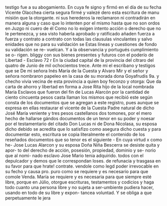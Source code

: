 testigo fue a su abogamiento. En cuya fe signo y firmó en el día de su fecha Vicente Olacchea
cierta
segura
firmé
y
valezé
dero
esta
escritura
de
manu
misión
que
la
otorgante.
ni
sus
herederos
la
reclamaron
ni
contradirán
en
manera
alguna
y
caso
que
lo
intenten
por
el
mismo
hasta
que
no
son
ordos
en
Juzgo
ni
cuero
de
él
Como no lo exigen intento acción o derecho que no le pertenezca, y sea visto haberla aprobado y ratificado añaden fuerza a fuerza y contrato a contrato con todas las clausulas vinculantes y salvo enidades que no para su validación se
Estas líneas y cuestiones de fondo su validación se re- vuelcan. Y a la observancia y portugués cumplimiento se o- rigen.
bliggy con sus bienes presentes y futuros con el poderío de
Libertad - Esclavo
72 r En la ciudad capital de la provincia del cítraro del quatro de Junio de mil ochocientos trece.
Ante mi el escribano y testigos que se
De mi señora Inés María de la Cuesta y Alvaro Mir y el señor y señora nombraron papeleo en la casa de su morada dona Goyafrudis 9a. y checho vivia vecina de esta provincia a quien boy feconzo y otorga: Que da carta de ahorro y libertad en forma a Jose
Rita hijo de la local nombrada Maria Esclavos que fueron del fin de Lucas Alarcón por la cantidad de ciento cincuenta pesos casta llaman los mismos que recibió este según consta de los documentos que se agregan a este registro, pues aunque se expresa en ellas
restaurar el vicente de la Cuesta Padre natural de dicho José María veniente y tres pesos castellanos dos tomones, por el mero hecho de hallarse gándos documentos de un tenor en su poder y noesar por el testamentario del citado Don Lucas ni de Dona
Nicolasa, su esposa dicho debido se acredita que lo satisfizo como asegura dicho cuesta y para documentar esto, escritura se copia literalmente el contenido de los reseñados documentos que so tenor es el siguiente - En cuya virtud x como he-
Jose Lucas Alarcon y su esposa Doña Niña Bescerra se desiste quita y apor- to del derecho de acción, posesión, propiedad, dominio y se- norio que al nomi- nado esclavo Jose Mario tenia adquirido.
todos con el depulcador y demos que le correspondan loses. de refunacia y trasgasa en su favor para que hrate! contrate. vendole como legd poder irrevocable en su fecho y causa pro. puro como se requiere y es necesario para que comole Venda.
María se requiere y es necesaria para que siempre esté libre, porque en Júlio, otorgue escrituras, testamentos y codicios y haga todo cuanto una persona libre y no sujeta a ser-umbiente pudiera hacer, usando en todo de su libre y expon- tancea voluntad. Y se obliga a que perpetuamente le jera